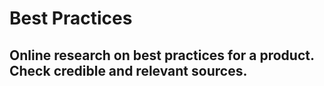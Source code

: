 # Best Practices

## Online research on best practices for a product. Check credible and relevant sources. 

